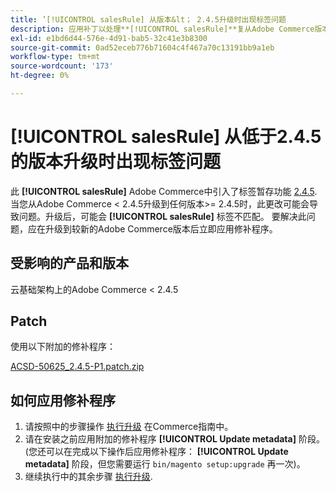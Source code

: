 ```yaml
---
title: ’[!UICONTROL salesRule] 从版本&lt； 2.4.5升级时出现标签问题
description: 应用补丁以处理**[!UICONTROL salesRule]**复从Adobe Commerce版本&lt； 2.4.5升级时出现的问题。
exl-id: e1bd6d44-576e-4d91-bab5-32c41e3b8300
source-git-commit: 0ad52eceb776b71604c4f467a70c13191bb9a1eb
workflow-type: tm+mt
source-wordcount: '173'
ht-degree: 0%

---
```


# **[!UICONTROL salesRule]** 从低于2.4.5的版本升级时出现标签问题

此 **[!UICONTROL salesRule]** Adobe Commerce中引入了标签暂存功能 [2.4.5](/docs/commerce-operations/release/notes/adobe-commerce/2-4-5.html). 当您从Adobe Commerce &lt; 2.4.5升级到任何版本>= 2.4.5时，此更改可能会导致问题。升级后，可能会 **[!UICONTROL salesRule]** 标签不匹配。 要解决此问题，应在升级到较新的Adobe Commerce版本后立即应用修补程序。

## 受影响的产品和版本

云基础架构上的Adobe Commerce &lt; 2.4.5

## Patch

使用以下附加的修补程序：

[ACSD-50625_2.4.5-P1.patch.zip](assets/ACSD-50625_2.4.5-p1.patch.zip)

## 如何应用修补程序

1. 请按照中的步骤操作 [执行升级](https://experienceleague.adobe.com/docs/commerce-operations/upgrade-guide/implementation/perform-upgrade.html) 在Commerce指南中。
1. 请在安装之前应用附加的修补程序 **[!UICONTROL Update metadata]** 阶段。
(您还可以在完成以下操作后应用修补程序： **[!UICONTROL Update metadata]** 阶段，但您需要运行 `bin/magento setup:upgrade` 再一次)。
1. 继续执行中的其余步骤 [执行升级](https://experienceleague.adobe.com/docs/commerce-operations/upgrade-guide/implementation/perform-upgrade.html).
